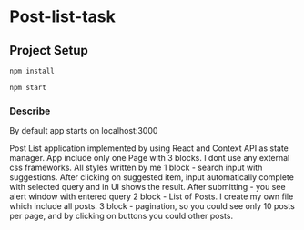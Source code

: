 # Post-list-task

## Project Setup

```sh
npm install

npm start
```

### Describe

By default app starts on localhost:3000

Post List application implemented by using React and Context API as state manager. App include only one Page with 3 blocks. I dont use any external css frameworks. All styles written by me
1 block - search input with suggestions. After clicking on suggested item, input automatically complete with selected query and in UI shows the result. After submitting - you see alert window with entered query
2 block - List of Posts. I create my own file which include all posts.
3 block - pagination, so you could see only 10 posts per page, and by clicking on buttons you could other posts.

```sh
